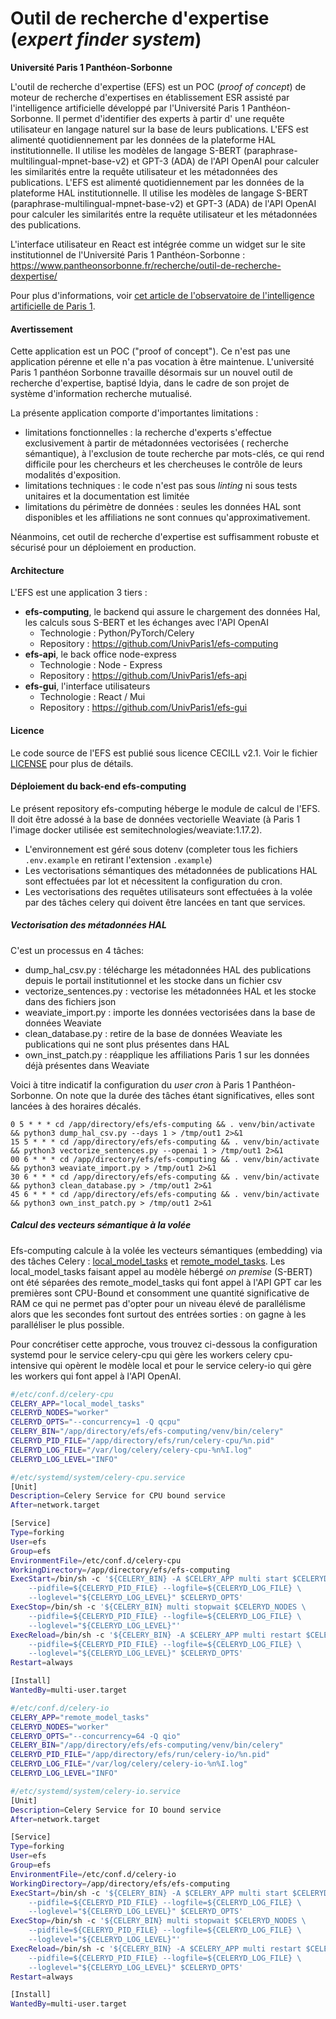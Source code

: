 # Outil de recherche d'expertise (_expert finder system_)

**Université Paris 1 Panthéon-Sorbonne**

L'outil de recherche d'expertise (EFS) est un POC (_proof of concept_) de moteur de recherche d'expertises en
établissement ESR assisté par l'intelligence artificielle développé par l'Université Paris 1 Panthéon-Sorbonne.
Il permet d'identifier des experts à partir d'
une requête utilisateur en langage naturel sur la base de leurs publications.
L'EFS est alimenté quotidiennement par les données de la plateforme HAL
institutionnelle. Il utilise les modèles de langage S-BERT (paraphrase-multilingual-mpnet-base-v2) et GPT-3 (ADA) de
l'API OpenAI pour calculer les similarités entre la requête utilisateur et les métadonnées des publications.
L'EFS est alimenté quotidiennement par les données de la plateforme HAL
institutionnelle. Il utilise les modèles de langage S-BERT (paraphrase-multilingual-mpnet-base-v2) et GPT-3 (ADA) de
l'API OpenAI pour calculer les similarités entre la requête utilisateur et les métadonnées des publications.

L'interface utilisateur en React est intégrée comme un widget sur le site institutionnel de l'Université Paris 1
Panthéon-Sorbonne : https://www.pantheonsorbonne.fr/recherche/outil-de-recherche-dexpertise/

Pour plus d'informations,
voir [cet article de l'observatoire de l'intelligence artificielle de Paris 1](https://observatoire-ia.pantheonsorbonne.fr/actualite/outil-recherche-dexpertise-base-lintelligence-artificielle-luniversite-paris-1-pantheon).

#### Avertissement

Cette application est un POC ("proof of concept"). Ce n'est pas une application pérenne et elle n'a pas vocation à être
maintenue. L'université Paris 1 panthéon Sorbonne travaille désormais sur un nouvel outil de recherche d'expertise,
baptisé Idyia, dans le cadre de son projet de système d'information recherche mutualisé.

La présente application comporte d'importantes limitations :

- limitations fonctionnelles : la recherche d'experts s'effectue exclusivement à partir de métadonnées vectorisées (
  recherche sémantique), à l'exclusion de toute recherche par mots-clés, ce qui rend difficile pour les chercheurs et
  les chercheuses le contrôle de leurs modalités d'exposition.
- limitations techniques : le code n'est pas sous _linting_ ni sous tests unitaires et la documentation est limitée
- limitations du périmètre de données : seules les données HAL sont disponibles et les affiliations ne sont connues
  qu'approximativement.

Néanmoins, cet outil de recherche d'expertise est suffisamment robuste et sécurisé pour un déploiement en production.

#### Architecture

L'EFS est une application 3 tiers :

* **efs-computing**, le backend qui assure le chargement des données Hal, les calculs sous S-BERT et les échanges avec
  l'API OpenAI
    * Technologie : Python/PyTorch/Celery
    * Repository : https://github.com/UnivParis1/efs-computing
* **efs-api**, le back office node-express
    * Technologie : Node - Express
    * Repository : https://github.com/UnivParis1/efs-api
* **efs-gui**, l'interface utilisateurs
    * Technologie : React / Mui
    * Repository : https://github.com/UnivParis1/efs-gui

#### Licence

Le code source de l'EFS est publié sous licence CECILL v2.1. Voir le fichier [LICENSE](LICENSE) pour plus de détails.

#### Déploiement du back-end efs-computing

Le présent repository efs-computing héberge le module de calcul de l'EFS. Il doit être adossé à la base de données
vectorielle Weaviate (à Paris 1
l'image docker utilisée est semitechnologies/weaviate:1.17.2).

* L'environnement est géré sous dotenv (completer tous les fichiers `.env.example` en retirant l'extension `.example`)
* Les vectorisations sémantiques des métadonnées de publications HAL sont effectuées par lot et nécessitent la
  configuration du cron.
* Les vectorisations des requêtes utilisateurs sont effectuées à la volée par des tâches celery qui doivent être lancées
  en tant que services.

##### Vectorisation des métadonnées HAL

C'est un processus en 4 tâches:

- dump_hal_csv.py : télécharge les métadonnées HAL des publications depuis le portail institutionnel et les stocke dans
  un fichier csv
- vectorize_sentences.py : vectorise les métadonnées HAL et les stocke dans des fichiers json
- weaviate_import.py : importe les données vectorisées dans la base de données Weaviate
- clean_database.py : retire de la base de données Weaviate les publications qui ne sont plus présentes dans HAL
- own_inst_patch.py : réapplique les affiliations Paris 1 sur les données déjà présentes dans Weaviate

Voici à titre indicatif la configuration du _user cron_ à Paris 1 Panthéon-Sorbonne. On note que la durée des tâches
étant significatives, elles sont lancées à des horaires décalés.

```
0 5 * * * cd /app/directory/efs/efs-computing && . venv/bin/activate && python3 dump_hal_csv.py --days 1 > /tmp/out1 2>&1
15 5 * * * cd /app/directory/efs/efs-computing && . venv/bin/activate && python3 vectorize_sentences.py --openai 1 > /tmp/out1 2>&1
00 6 * * * cd /app/directory/efs/efs-computing && . venv/bin/activate && python3 weaviate_import.py > /tmp/out1 2>&1
30 6 * * * cd /app/directory/efs/efs-computing && . venv/bin/activate && python3 clean_database.py > /tmp/out1 2>&1
45 6 * * * cd /app/directory/efs/efs-computing && . venv/bin/activate && python3 own_inst_patch.py > /tmp/out1 2>&1
```

##### Calcul des vecteurs sémantique à la volée

Efs-computing calcule à la volée les vecteurs sémantiques (embedding) via des tâches
Celery : [local_model_tasks](local_model_tasks.py) et [remote_model_tasks](remote_model_tasks.py).
Les local_model_tasks faisant appel au modèle hébergé _on premise_ (S-BERT) ont été séparées des remote_model_tasks qui
font appel à l'API GPT car les premières sont CPU-Bound et consomment une quantité significative de RAM ce qui ne permet
pas d'opter pour un niveau élevé de parallélisme alors que les secondes font surtout des entrées sorties : on gagne à
les paralléliser le plus possible.

Pour concrétiser cette approche, vous trouvez ci-dessous la configuration systemd pour le service celery-cpu qui gère
les workers celery cpu-intensive qui opèrent le modèle local et pour le service celery-io qui gère les workers qui font
appel à l'API OpenAI.

```bash
#/etc/conf.d/celery-cpu 
CELERY_APP="local_model_tasks"
CELERYD_NODES="worker"
CELERYD_OPTS="--concurrency=1 -Q qcpu"
CELERY_BIN="/app/directory/efs/efs-computing/venv/bin/celery"
CELERYD_PID_FILE="/app/directory/efs/run/celery-cpu/%n.pid"
CELERYD_LOG_FILE="/var/log/celery/celery-cpu-%n%I.log"
CELERYD_LOG_LEVEL="INFO"

#/etc/systemd/system/celery-cpu.service
[Unit]
Description=Celery Service for CPU bound service
After=network.target

[Service]
Type=forking
User=efs
Group=efs
EnvironmentFile=/etc/conf.d/celery-cpu
WorkingDirectory=/app/directory/efs/efs-computing
ExecStart=/bin/sh -c '${CELERY_BIN} -A $CELERY_APP multi start $CELERYD_NODES \
    --pidfile=${CELERYD_PID_FILE} --logfile=${CELERYD_LOG_FILE} \
    --loglevel="${CELERYD_LOG_LEVEL}" $CELERYD_OPTS'
ExecStop=/bin/sh -c '${CELERY_BIN} multi stopwait $CELERYD_NODES \
    --pidfile=${CELERYD_PID_FILE} --logfile=${CELERYD_LOG_FILE} \
    --loglevel="${CELERYD_LOG_LEVEL}"'
ExecReload=/bin/sh -c '${CELERY_BIN} -A $CELERY_APP multi restart $CELERYD_NODES \
    --pidfile=${CELERYD_PID_FILE} --logfile=${CELERYD_LOG_FILE} \
    --loglevel="${CELERYD_LOG_LEVEL}" $CELERYD_OPTS'
Restart=always

[Install]
WantedBy=multi-user.target

#/etc/conf.d/celery-io
CELERY_APP="remote_model_tasks"
CELERYD_NODES="worker"
CELERYD_OPTS="--concurrency=64 -Q qio"
CELERY_BIN="/app/directory/efs/efs-computing/venv/bin/celery"
CELERYD_PID_FILE="/app/directory/efs/run/celery-io/%n.pid"
CELERYD_LOG_FILE="/var/log/celery/celery-io-%n%I.log"
CELERYD_LOG_LEVEL="INFO"

#/etc/systemd/system/celery-io.service
[Unit]
Description=Celery Service for IO bound service
After=network.target

[Service]
Type=forking
User=efs
Group=efs
EnvironmentFile=/etc/conf.d/celery-io
WorkingDirectory=/app/directory/efs/efs-computing
ExecStart=/bin/sh -c '${CELERY_BIN} -A $CELERY_APP multi start $CELERYD_NODES \
    --pidfile=${CELERYD_PID_FILE} --logfile=${CELERYD_LOG_FILE} \
    --loglevel="${CELERYD_LOG_LEVEL}" $CELERYD_OPTS'
ExecStop=/bin/sh -c '${CELERY_BIN} multi stopwait $CELERYD_NODES \
    --pidfile=${CELERYD_PID_FILE} --logfile=${CELERYD_LOG_FILE} \
    --loglevel="${CELERYD_LOG_LEVEL}"'
ExecReload=/bin/sh -c '${CELERY_BIN} -A $CELERY_APP multi restart $CELERYD_NODES \
    --pidfile=${CELERYD_PID_FILE} --logfile=${CELERYD_LOG_FILE} \
    --loglevel="${CELERYD_LOG_LEVEL}" $CELERYD_OPTS'
Restart=always

[Install]
WantedBy=multi-user.target

```

